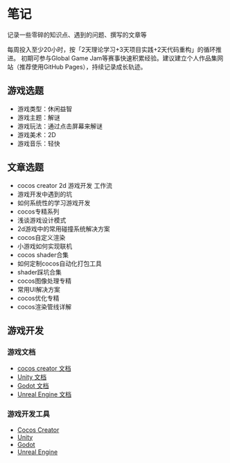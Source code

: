 # 笔记
记录一些零碎的知识点、遇到的问题、撰写的文章等

每周投入至少20小时，按「2天理论学习+3天项目实践+2天代码重构」的循环推进。
初期可参与Global Game Jam等赛事快速积累经验。建议建立个人作品集网站（推荐使用GitHub Pages），持续记录成长轨迹。

## 游戏选题

- 游戏类型：休闲益智
- 游戏主题：解谜
- 游戏玩法：通过点击屏幕来解谜
- 游戏美术：2D
- 游戏音乐：轻快

## 文章选题

- cocos creator 2d 游戏开发 工作流
- 游戏开发中遇到的坑
- 如何系统性的学习游戏开发
- cocos专精系列
- 浅谈游戏设计模式
- 2d游戏中的常用碰撞系统解决方案
- cocos自定义渲染
- 小游戏如何实现联机
- cocos shader合集
- 如何定制cocos自动化打包工具
- shader踩坑合集
- cocos图像处理专精
- 常用UI解决方案
- cocos优化专精
- cocos渲染管线详解

## 游戏开发

### 游戏文档

- [cocos creator 文档](https://docs.cocos.com/creator/manual/zh/)
- [Unity 文档](https://docs.unity3d.com/)
- [Godot 文档](https://docs.godotengine.org/)
- [Unreal Engine 文档](https://docs.unrealengine.com/)

### 游戏开发工具

- [Cocos Creator](https://www.cocos.com/creator)
- [Unity](https://unity.com/)
- [Godot](https://godotengine.org/)
- [Unreal Engine](https://www.unrealengine.com/)
